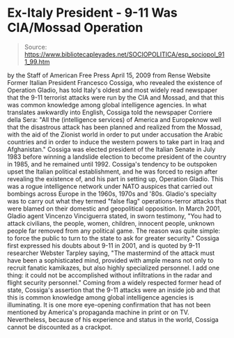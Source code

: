 # Ex-Italy President - 9-11 Was CIA/Mossad Operation

> Source: https://www.bibliotecapleyades.net/SOCIOPOLITICA/esp_sociopol_911_99.htm

by the Staff of American Free Press
April 15, 2009
from
Rense Website
Former Italian President Francesco Cossiga,
who revealed the existence of
Operation Gladio, has told Italy's oldest and
most widely read newspaper that the 9-11 terrorist attacks were run by the
CIA and Mossad, and that this was common knowledge among global intelligence
agencies.
In what translates awkwardly into English,
Cossiga told the newspaper Corriere della Sera:
"All the (intelligence services) of America
and Europeknow well that the disastrous attack has been planned and
realized from the Mossad, with the aid of the Zionist world in order to
put under accusation the Arabic countries and in order to induce the
western powers to take part in Iraq and Afghanistan."
Cossiga was elected president of the Italian
Senate in July 1983 before winning a landslide election to become president
of the country in 1985, and he remained until 1992.
Cossiga's tendency to be outspoken upset the Italian political
establishment, and he was forced to resign after revealing the existence of,
and his part in setting up,
Operation Gladio. This was a rogue intelligence
network under NATO auspices that carried out bombings across Europe in the
1960s, 1970s and '80s. Gladio's specialty was to carry out what they termed
"false flag" operations-terror attacks that were blamed on their domestic
and geopolitical opposition.
In March 2001, Gladio agent Vincenzo Vinciguerra stated, in sworn testimony,
"You had to attack civilians, the people,
women, children, innocent people, unknown people far removed from any
political game. The reason was quite simple: to force the public to turn
to the state to ask for greater security."
Cossiga first expressed his doubts about 9-11 in
2001, and is quoted by 9-11 researcher Webster Tarpley saying,
"The
mastermind of the attack must have been a sophisticated mind, provided with
ample means not only to recruit fanatic kamikazes, but also highly
specialized personnel. I add one thing: it could not be accomplished without
infiltrations in the radar and flight security personnel."
Coming from a widely respected former head of state, Cossiga's assertion
that the 9-11 attacks were an inside job and that this is common knowledge
among global intelligence agencies is illuminating. It is one more
eye-opening confirmation that has not been mentioned by America's propaganda
machine in print or on TV.
Nevertheless, because of his experience and
status in the world, Cossiga cannot be discounted as a crackpot.
